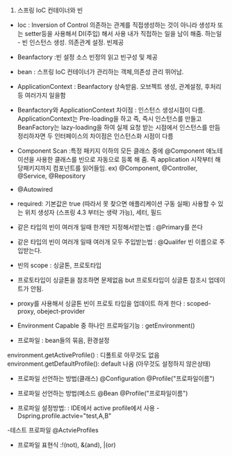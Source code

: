 1. 스프링 IoC 컨테이너와 빈 
- Ioc
: Inversion of Control
의존하는 관계를 직접생성하는 것이 아니라 생성자 또는 setter등을 사용해서 DI(주입) 해서 사용
내가 직접하는 일을 남이 해줌.
하는일 - 빈 인스턴스 생성. 의존관계 설정. 빈제공


- Beanfactory
:빈 설정 소스 빈정의 읽고 빈구성 및 제공
- bean
: 스프링 IoC 컨테이너가 관리하는 객체,의존성 관리 뛰어남. 

- ApplicationContext
: Beanfactory 상속받음. 오브젝트 생성, 관계설정, 후처리 등 여러가지 일을함

* Beanfactory와 ApplicationContext 차이점
: 인스턴스 생성시점이 다름.
ApplicationContext는 Pre-loading을 하고 즉, 즉시 인스턴스를 만들고 
BeanFactory는 lazy-loading을 하여 실제 요청 받는 시점에서 인스턴스를 만듬
정리하자면 두 인터페이스의 차이점은 인스턴스화 시점이 다름

- Component Scan
:특정 패키지 이하의 모든 클래스 중에 @Component 애노테이션을 사용한 클래스를
빈으로 자동으로 등록 해 줌.
즉 application 시작부터 해당패키지까지 컴포넌트를 읽어들임.
ex) @Component, @Controller, @Service, @Repository

- @Autowired
- required: 기본값은 true (따라서 못 찾으면 애플리케이션 구동 실패)
사용할 수 있는 위치
생성자 (스프링 4.3 부터는 생략 가능), 세터, 필드

- 같은 타입의 빈이 여러개 일때 한개만 지정해서받는법
: @Primary를 쓴다

- 같은 타입의 빈이 여러개 일때 여러개 모두 주입받는법
: @Qualifer 빈 이름으로 주입받는다.

- 빈의 scope
: 싱글톤, 프로토타입

- 프로토타입이 싱글톤을 참조하면 문제없음
but 프로토타입이 싱글톤 참조시 업데이트가 안됨. 

- proxy를 사용해서 싱글톤 빈이 프로토 타입을 업데이트 하게 한다
: scoped-proxy, obeject-provider

- Environment Capable 중 하나인 프로파일기능
: getEnvironment() 

- 프로파일
: bean들의 묶음, 환경설정

environment.getActiveProfile() : 디폴트로 아무것도 없음
environment.getDefaultProfile(): default 나옴 (아무것도 설정하지 않은상태)

- 프로파일 선언하는 방법(클래스)
@Configuration
@Profile("프로파일이름")

- 프로파일 선언하는 방법(메소드
@Bean
@Profile("프로파일이름")

- 프로파일 설정방법:
: IDE에서 active profile에서 사용
-Dspring.profile.actvie="test,A,B"

-테스트 프로파일
@ActvieProfiles

- 프로파일 표현식
:!(not), &(and), |(or)

